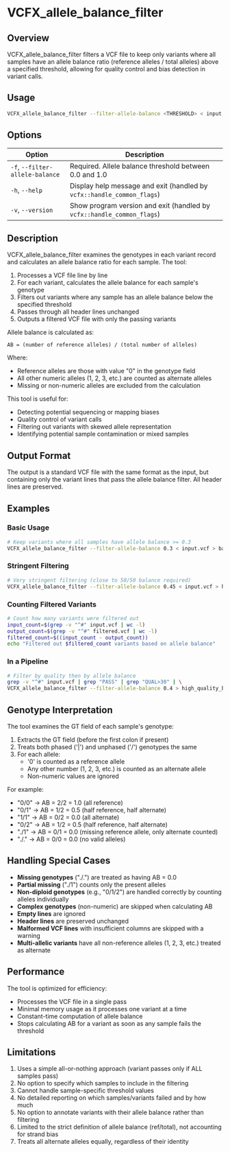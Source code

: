 # VCFX_allele_balance_filter

## Overview

VCFX_allele_balance_filter filters a VCF file to keep only variants where all samples have an allele balance ratio (reference alleles / total alleles) above a specified threshold, allowing for quality control and bias detection in variant calls.

## Usage

```bash
VCFX_allele_balance_filter --filter-allele-balance <THRESHOLD> < input.vcf > filtered.vcf
```

## Options

| Option | Description |
|--------|-------------|
| `-f`, `--filter-allele-balance` <VAL> | Required. Allele balance threshold between 0.0 and 1.0 |
| `-h`, `--help` | Display help message and exit (handled by `vcfx::handle_common_flags`) |
| `-v`, `--version` | Show program version and exit (handled by `vcfx::handle_common_flags`) |

## Description

VCFX_allele_balance_filter examines the genotypes in each variant record and calculates an allele balance ratio for each sample. The tool:

1. Processes a VCF file line by line
2. For each variant, calculates the allele balance for each sample's genotype
3. Filters out variants where any sample has an allele balance below the specified threshold
4. Passes through all header lines unchanged
5. Outputs a filtered VCF file with only the passing variants

Allele balance is calculated as:
```
AB = (number of reference alleles) / (total number of alleles)
```

Where:
- Reference alleles are those with value "0" in the genotype field
- All other numeric alleles (1, 2, 3, etc.) are counted as alternate alleles
- Missing or non-numeric alleles are excluded from the calculation

This tool is useful for:
- Detecting potential sequencing or mapping biases
- Quality control of variant calls
- Filtering out variants with skewed allele representation
- Identifying potential sample contamination or mixed samples

## Output Format

The output is a standard VCF file with the same format as the input, but containing only the variant lines that pass the allele balance filter. All header lines are preserved.

## Examples

### Basic Usage

```bash
# Keep variants where all samples have allele balance >= 0.3
VCFX_allele_balance_filter --filter-allele-balance 0.3 < input.vcf > balanced.vcf
```

### Stringent Filtering

```bash
# Very stringent filtering (close to 50/50 balance required)
VCFX_allele_balance_filter --filter-allele-balance 0.45 < input.vcf > highly_balanced.vcf
```

### Counting Filtered Variants

```bash
# Count how many variants were filtered out
input_count=$(grep -v "^#" input.vcf | wc -l)
output_count=$(grep -v "^#" filtered.vcf | wc -l)
filtered_count=$((input_count - output_count))
echo "Filtered out $filtered_count variants based on allele balance"
```

### In a Pipeline

```bash
# Filter by quality then by allele balance
grep -v "^#" input.vcf | grep "PASS" | grep "QUAL>30" | \
VCFX_allele_balance_filter --filter-allele-balance 0.4 > high_quality_balanced.vcf
```

## Genotype Interpretation

The tool examines the GT field of each sample's genotype:

1. Extracts the GT field (before the first colon if present)
2. Treats both phased ('|') and unphased ('/') genotypes the same
3. For each allele:
   - '0' is counted as a reference allele
   - Any other number (1, 2, 3, etc.) is counted as an alternate allele
   - Non-numeric values are ignored

For example:
- "0/0" → AB = 2/2 = 1.0 (all reference)
- "0/1" → AB = 1/2 = 0.5 (half reference, half alternate)
- "1/1" → AB = 0/2 = 0.0 (all alternate)
- "0/2" → AB = 1/2 = 0.5 (half reference, half alternate)
- "./1" → AB = 0/1 = 0.0 (missing reference allele, only alternate counted)
- "./." → AB = 0/0 = 0.0 (no valid alleles)

## Handling Special Cases

- **Missing genotypes** ("./.") are treated as having AB = 0.0
- **Partial missing** ("./1") counts only the present alleles
- **Non-diploid genotypes** (e.g., "0/1/2") are handled correctly by counting alleles individually
- **Complex genotypes** (non-numeric) are skipped when calculating AB
- **Empty lines** are ignored
- **Header lines** are preserved unchanged
- **Malformed VCF lines** with insufficient columns are skipped with a warning
- **Multi-allelic variants** have all non-reference alleles (1, 2, 3, etc.) treated as alternate

## Performance

The tool is optimized for efficiency:
- Processes the VCF file in a single pass
- Minimal memory usage as it processes one variant at a time
- Constant-time computation of allele balance
- Stops calculating AB for a variant as soon as any sample fails the threshold

## Limitations

1. Uses a simple all-or-nothing approach (variant passes only if ALL samples pass)
2. No option to specify which samples to include in the filtering
3. Cannot handle sample-specific threshold values
4. No detailed reporting on which samples/variants failed and by how much
5. No option to annotate variants with their allele balance rather than filtering
6. Limited to the strict definition of allele balance (ref/total), not accounting for strand bias
7. Treats all alternate alleles equally, regardless of their identity 